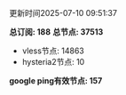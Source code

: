 更新时间2025-07-10 09:51:37

**总订阅: 188**
**总节点: 37513**
- vless节点: 14863
- hysteria2节点: 10

**google ping有效节点: 157**
